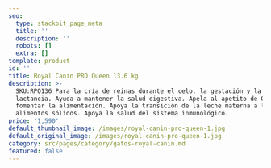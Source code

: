 ```yaml
---
seo:
  type: stackbit_page_meta
  title: ''
  description: ''
  robots: []
  extra: []
template: product
id: ''
title: Royal Canin PRO Queen 13.6 kg
description: >-
  SKU:RPQ136 Para la cría de reinas durante el celo, la gestación y la
  lactancia. Ayuda a mantener la salud digestiva. Apela al apetito de Queen para
  fomentar la alimentación. Apoya la transición de la leche materna a los
  alimentos sólidos. Apoya la salud del sistema inmunológico.
price: '1,590'
default_thumbnail_image: /images/royal-canin-pro-queen-1.jpg
default_original_image: /images/royal-canin-pro-queen-1.jpg
category: src/pages/category/gatos-royal-canin.md
featured: false
---
```


